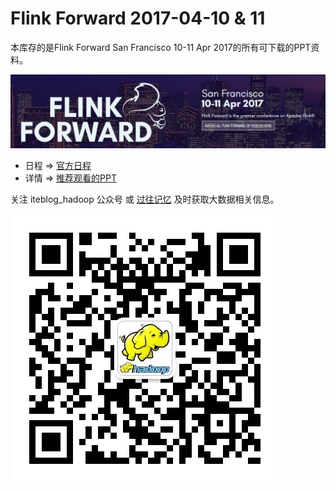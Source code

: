 # Flink Forward 2017-04-10 & 11

本库存的是Flink Forward San Francisco 10-11 Apr 2017的所有可下载的PPT资料。

![Flink Forward 2017-04-10 & 11](resources/flinkforward201704.png)
- 日程 => [官方日程](http://sf.flink-forward.org/kb_day/day1/)
- 详情 => [推荐观看的PPT](https://www.iteblog.com/archives/2135.html)

关注 iteblog_hadoop 公众号 或 [过往记忆](https://www.iteblog.com) 及时获取大数据相关信息。

![Flink Forward 2017-04-10 & 11](resources/iteblog_hadoop.jpg)

